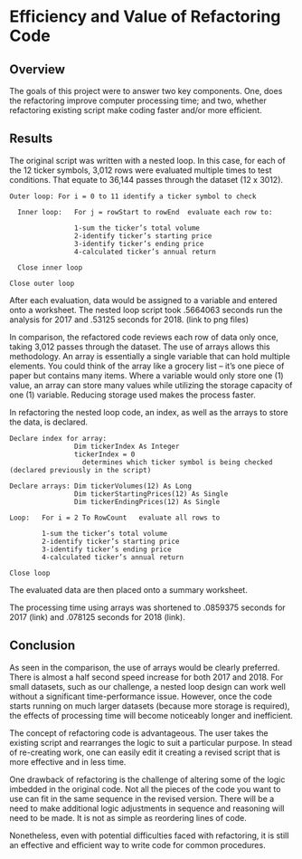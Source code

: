 # Efficiency and Value of Refactoring Code 

## Overview
The goals of this project were to answer two key components.  One, does the refactoring improve computer processing time; and two, whether refactoring existing script make coding faster and/or more efficient.  

## Results
The original script was written with a nested loop.  In this case, for each of the 12 ticker symbols, 3,012 rows were evaluated multiple times to test conditions.  That equate to 36,144 passes through the dataset (12 x 3012).

    Outer loop:	For i = 0 to 11 identify a ticker symbol to check

      Inner loop:	For j = rowStart to rowEnd	evaluate each row to: 

                    1-sum the ticker’s total volume
                    2-identify ticker’s starting price
                    3-identify ticker’s ending price
                    4-calculated ticker’s annual return

      Close inner loop

    Close outer loop
 			
After each evaluation, data would be assigned to a variable and entered onto a worksheet.  The nested loop script took .5664063 seconds run the analysis for 2017 and .53125 seconds for 2018. (link to png files)

In comparison, the refactored code reviews each row of data only once, taking 3,012 passes through the dataset.   The use of arrays allows this methodology.  An array is essentially a single variable that can hold multiple elements.  You could think of the array like a grocery list – it’s one piece of paper but contains many items.  Where a variable would only store one (1) value, an array can store many values while utilizing the storage capacity of one (1) variable.  Reducing storage used makes the process faster.  

In refactoring the nested loop code, an index, as well as the arrays to store the data, is declared.

    Declare index for array:
                    Dim tickerIndex As Integer 
                    tickerIndex = 0 
                      determines which ticker symbol is being checked (declared previously in the script)

    Declare arrays: Dim tickerVolumes(12) As Long
                    Dim tickerStartingPrices(12) As Single
                    Dim tickerEndingPrices(12) As Single

    Loop:	For i = 2 To RowCount	evaluate all rows to

            1-sum the ticker’s total volume
            2-identify ticker’s starting price
            3-identify ticker’s ending price
            4-calculated ticker’s annual return
          
    Close loop

The evaluated data are then placed onto a summary worksheet.  

The processing time using arrays was shortened to .0859375 seconds for 2017 (link) and .078125 seconds for 2018 (link).

## Conclusion

As seen in the comparison, the use of arrays would be clearly preferred.  There is almost a half second speed increase for both 2017 and 2018.  For small datasets, such as our challenge, a nested loop design can  work well without a significant time-performance issue.  However, once the code starts running on much larger datasets (because more storage is required), the effects of processing time will become noticeably longer and inefficient.  

The concept of refactoring code is advantageous.  The user takes the existing script and rearranges the logic to suit a particular purpose.  In stead of re-creating work, one can easily edit it creating a revised script that is more effective and in less time.

One drawback of refactoring is the challenge of altering some of the logic imbedded in the original code.  Not all the pieces of the code you want to use can fit in the same sequence in the revised version.   There will be a need to make additional logic adjustments in sequence and reasoning will need to be made.  It is not as simple as reordering lines of code.  

Nonetheless, even with potential difficulties faced with refactoring, it is still an effective and efficient way to write code for common procedures.
  

